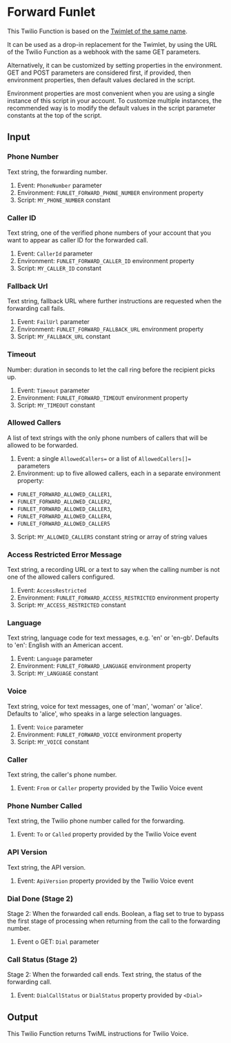 # Forward Funlet

This Twilio Function is based on the [Twimlet of the same name][twimlet].

[twimlet]: https://www.twilio.com/labs/twimlets/forward

It can be used as a drop-in replacement for the Twimlet, by using the URL
of the Twilio Function as a webhook with the same GET parameters.

Alternatively, it can be customized by setting properties in the
environment. GET and POST parameters are considered first, if provided,
then environment properties, then default values declared in the script.

Environment properties are most convenient when you are using a single
instance of this script in your account. To customize multiple instances,
the recommended way is to modify the default values in the script parameter
constants at the top of the script.

## Input

### Phone Number

Text string, the forwarding number.

1. Event: `PhoneNumber` parameter
2. Environment: `FUNLET_FORWARD_PHONE_NUMBER` environment property
3. Script: `MY_PHONE_NUMBER` constant

### Caller ID

Text string, one of the verified phone numbers of your account
that you want to appear as caller ID for the forwarded call.

1. Event: `CallerId` parameter
2. Environment: `FUNLET_FORWARD_CALLER_ID` environment property
3. Script: `MY_CALLER_ID` constant

### Fallback Url

Text string, fallback URL where further instructions are requested
when the forwarding call fails.

1. Event: `FailUrl` parameter
2. Environment: `FUNLET_FORWARD_FALLBACK_URL` environment property
3. Script: `MY_FALLBACK_URL` constant

### Timeout

Number: duration in seconds to let the call ring before the recipient picks up.

1. Event: `Timeout` parameter
2. Environment: `FUNLET_FORWARD_TIMEOUT` environment property
3. Script: `MY_TIMEOUT` constant

### Allowed Callers

A list of text strings with the only phone numbers of callers that will be
allowed to be forwarded.

1. Event: a single `AllowedCallers=` or a list of `AllowedCallers[]=` parameters
2. Environment: up to five allowed callers,
  each in a separate environment property:
  - `FUNLET_FORWARD_ALLOWED_CALLER1`,
  - `FUNLET_FORWARD_ALLOWED_CALLER2`,
  - `FUNLET_FORWARD_ALLOWED_CALLER3`,
  - `FUNLET_FORWARD_ALLOWED_CALLER4`,
  - `FUNLET_FORWARD_ALLOWED_CALLER5`
3. Script: `MY_ALLOWED_CALLERS` constant string or array of string values

### Access Restricted Error Message

Text string, a recording URL or a text to say when the calling number
is not one of the allowed callers configured.

1. Event: `AccessRestricted`
2. Environment: `FUNLET_FORWARD_ACCESS_RESTRICTED` environment property
3. Script: `MY_ACCESS_RESTRICTED` constant

### Language

Text string, language code for text messages, e.g. 'en' or 'en-gb'.
Defaults to 'en': English with an American accent.

1. Event: `Language` parameter
2. Environment: `FUNLET_FORWARD_LANGUAGE` environment property
3. Script: `MY_LANGUAGE` constant

### Voice

Text string, voice for text messages, one of 'man', 'woman' or 'alice'.
Defaults to 'alice', who speaks in a large selection languages.

1. Event: `Voice` parameter
2. Environment: `FUNLET_FORWARD_VOICE` environment property
3. Script: `MY_VOICE` constant

### Caller

Text string, the caller's phone number.

1. Event: `From` or `Caller` property provided by the Twilio Voice event

### Phone Number Called

Text string, the Twilio phone number called for the forwarding.

1. Event: `To` or `Called` property provided by the Twilio Voice event

### API Version

Text string, the API version.

1. Event: `ApiVersion` property provided by the Twilio Voice event

### Dial Done (Stage 2)

Stage 2: When the forwarded call ends.
Boolean, a flag set to true to bypass the first stage of processing
when returning from the call to the forwarding number.

1. Event
  o GET: `Dial` parameter

### Call Status (Stage 2)

Stage 2: When the forwarded call ends.
Text string, the status of the forwarding call.

1. Event: `DialCallStatus` or `DialStatus` property provided by `<Dial>`

## Output

This Twilio Function returns TwiML instructions for Twilio Voice.
